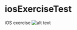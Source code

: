 # iosExerciseTest
iOS exercise 
![alt text](https://github.com/komz78/iosExerciseTest/blob/master/FeedApp.png?raw=true)

